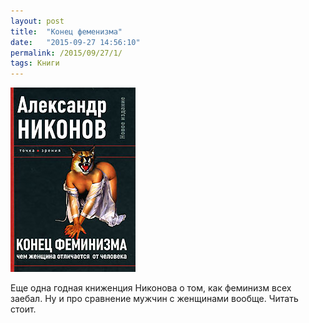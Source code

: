 ```yaml
---
layout: post
title:  "Конец феменизма"
date:   "2015-09-27 14:56:10"
permalink: /2015/09/27/1/
tags: Книги
---
```

![cover](/assets/static/end_of_femen.jpg)

Еще одна годная книженция Никонова о том, как феминизм всех заебал. Ну
и про сравнение мужчин с женщинами вообще. Читать стоит.
